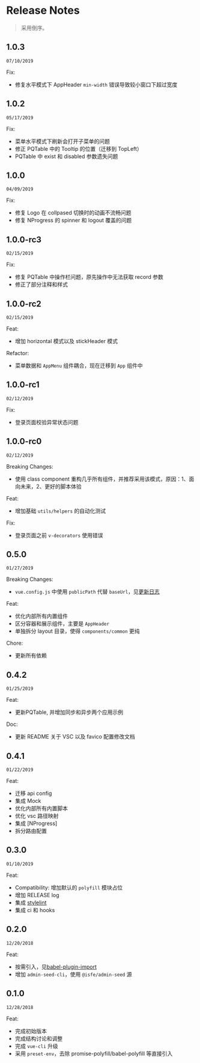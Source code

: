 # Release Notes

> 采用倒序。

## 1.0.3

`07/10/2019`

Fix:
- 修复水平模式下 AppHeader `min-width` 错误导致较小窗口下超过宽度

## 1.0.2

`05/17/2019`

Fix:
- 菜单水平模式下刷新会打开子菜单的问题
- 修正 PQTable 中的 Tooltip 的位置（迁移到 TopLeft）
- PQTable 中 exist 和 disabled 参数遗失问题

## 1.0.0

`04/09/2019`

Fix:
- 修复 Logo 在 collpased 切换时的动画不流畅问题
- 修复 NProgress 的 spinner 和 logout 覆盖的问题

## 1.0.0-rc3

`02/15/2019`

Fix:
- 修复 PQTable 中操作栏问题，原先操作中无法获取 record 参数
- 修正了部分注释和样式

## 1.0.0-rc2

`02/15/2019`

Feat:
- 增加 horizontal 模式以及 stickHeader 模式

Refactor:
- 菜单数据和 `AppMenu` 组件耦合，现在迁移到 `App` 组件中

## 1.0.0-rc1

`02/12/2019`

Fix:
- 登录页面校验异常状态问题

## 1.0.0-rc0

`02/12/2019`

Breaking Changes:
- 使用 class component 重构几乎所有组件，并推荐采用该模式，原因：1、面向未来，2、更好的脚本体验

Feat:
- 增加基础 `utils/helpers` 的自动化测试

Fix:
- 登录页面之前 `v-decorators` 使用错误

## 0.5.0

`01/27/2019`

Breaking Changes:
- `vue.config.js` 中使用 `publicPath` 代替 `baseUrl`，见[更新日志](https://github.com/vuejs/vue-cli/blob/dev/CHANGELOG.md#features-1)

Feat:
- 优化内部所有内置组件
- 区分容器和展示组件，主要是 `AppHeader`
- 单独拆分 layout 目录，使得 `components/common` 更纯

Chore:
- 更新所有依赖

## 0.4.2

`01/25/2019`

Feat:
- 更新PQTable, 并增加同步和异步两个应用示例

Doc:
- 更新 README 关于 VSC 以及 favico 配置修改文档

## 0.4.1
`01/22/2019`

Feat:
- 迁移 api config
- 集成 Mock
- 优化内部所有内置脚本
- 优化 vsc 路径映射
- 集成 [NProgress]
- 拆分路由配置

## 0.3.0

`01/10/2019`

Feat:
- Compatibility: 增加默认的 `polyfill` 模块占位
- 增加 RELEASE log
- 集成 [stylelint](https://github.com/stylelint/stylelint)
- 集成 ci 和 hooks

## 0.2.0

`12/20/2018`

Feat:
- 按需引入，见[babel-plugin-import](https://github.com/ant-design/babel-plugin-import)
- 增加 `admin-seed-cli`，使用 `@isfe/admin-seed` 源

## 0.1.0

`12/28/2018`

Feat:
- 完成初始版本
- 完成结构讨论和调整
- 完成 `vue-cli` 升级
- 采用 `preset-env`，去除 promise-polyfill/babel-polyfill 等直接引入
